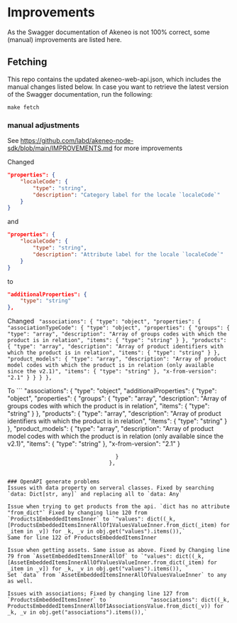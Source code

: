 # Improvements

As the Swagger documentation of Akeneo is not 100% correct, some (manual) improvements are listed here.

## Fetching

This repo contains the updated akeneo-web-api.json, which includes the manual changes listed below. In case you want to retrieve the latest version of the Swagger documentation, run the following:

```make fetch```


### manual adjustments
See https://github.com/labd/akeneo-node-sdk/blob/main/IMPROVEMENTS.md for more improvements

Changed 
```json
"properties": {
    "localeCode": {
        "type": "string",
        "description": "Category label for the locale `localeCode`"
    }
}
``` 
and
```json
"properties": {
    "localeCode": {
        "type": "string",
        "description": "Attribute label for the locale `localeCode`"
    }
}
```

to 

```json
"additionalProperties": {
    "type": "string"
},
```

Changed ```
"associations": {
                                      "type": "object",
                                      "properties": {
                                        "associationTypeCode": {
                                          "type": "object",
                                          "properties": {
                                            "groups": {
                                              "type": "array",
                                              "description": "Array of groups codes with which the product is in relation",
                                              "items": {
                                                "type": "string"
                                              }
                                            },
                                            "products": {
                                              "type": "array",
                                              "description": "Array of product identifiers with which the product is in relation",
                                              "items": {
                                                "type": "string"
                                              }
                                            },
                                            "product_models": {
                                              "type": "array",
                                              "description": "Array of product model codes with which the product is in relation (only available since the v2.1)",
                                              "items": {
                                                "type": "string"
                                              },
                                              "x-from-version": "2.1"
                                            }
                                          }
                                        }
                                      },```

To ```
"associations": {
                                    "type": "object",
                                    "additionalProperties": {
                                          "type": "object",
                                          "properties": {
                                            "groups": {
                                              "type": "array",
                                              "description": "Array of groups codes with which the product is in relation",
                                              "items": {
                                                "type": "string"
                                              }
                                            },
                                            "products": {
                                              "type": "array",
                                              "description": "Array of product identifiers with which the product is in relation",
                                              "items": {
                                                "type": "string"
                                              }
                                            },
                                            "product_models": {
                                              "type": "array",
                                              "description": "Array of product model codes with which the product is in relation (only available since the v2.1)",
                                              "items": {
                                                "type": "string"
                                              },
                                              "x-from-version": "2.1"
                                            }
                                        
                                      }
                                    },
```

### OpenAPI generate problems
Issues with data property on serveral classes. Fixed by searching `data: Dict[str, any]` and replacing all to `data: Any`

Issue when trying to get products from the api. `dict has no attribute "from_dict"` Fixed by changing line 120 from `Products1EmbeddedItemsInner` to `"values": dict((_k, [ProductsEmbeddedItemsInnerAllOf1ValuesValueInner.from_dict(_item) for _item in _v]) for _k, _v in obj.get("values").items()),`
Same for line 122 of ProductsEmbeddedItemsInner

Issue when getting assets. Same issue as above. Fixed by Changing line 79 from `AssetEmbeddedItemsInnerAllOf` to `"values": dict((_k, [AssetEmbeddedItemsInnerAllOfValuesValueInner.from_dict(_item) for _item in _v]) for _k, _v in obj.get("values").items()), `
Set `data` from `AssetEmbeddedItemsInnerAllOfValuesValueInner` to any as well.

Issues with associations; Fixed by changing line 127 from `ProductsEmbeddedItemsInner` to `            "associations": dict((_k, ProductsEmbeddedItemsInnerAllOf1AssociationsValue.from_dict(_v)) for _k, _v in obj.get("associations").items()),`